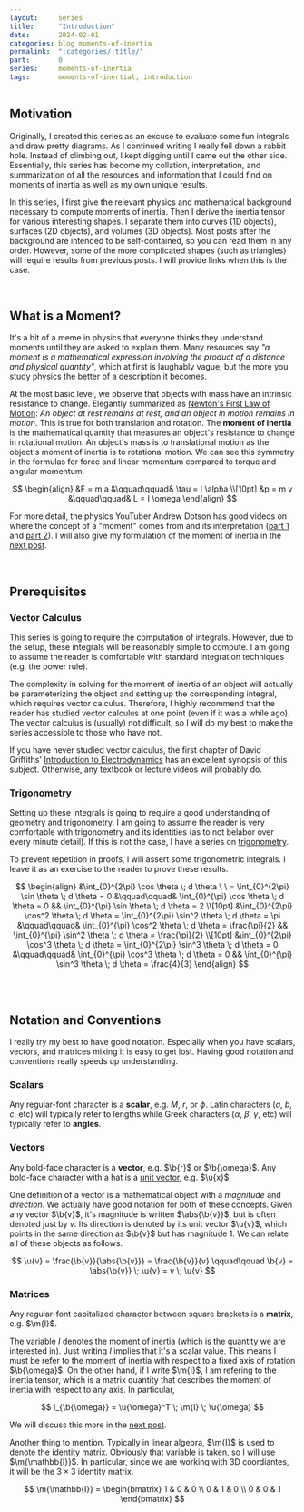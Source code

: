 ```yaml
---
layout:     series
title:      "Introduction"
date:       2024-02-01
categories: blog moments-of-inertia
permalink:  ":categories/:title/"
part:       0
series:     moments-of-inertia
tags:       moments-of-inertial, introduction
---
```


## Motivation

Originally, I created this series as an excuse to evaluate some fun integrals and draw pretty diagrams. As I continued writing I really fell down a rabbit hole. Instead of climbing out, I kept digging until I came out the other side. Essentially, this series has become my collation, interpretation, and summarization of all the resources and information that I could find on moments of inertia as well as my own unique results. 

<!-- However, as I wrote and researched I feel that there is a hole in explanations on this subject. In online resources, you will either find just assertions of formulae for various geometric objects [[1](https://scienceworld.wolfram.com/physics/MomentofInertia.html)], high-level explanations that only calculate a few examples [[2](https://phys.libretexts.org/Courses/Joliet_Junior_College/Physics_201_-_Fall_2019v2/Book%3A_Custom_Physics_textbook_for_JJC/11%3A_Rotational_Kinematics_Angular_Momentum_and_Energy/11.06%3A_Calculating_Moments_of_Inertia)], or graduate-level theory [[3](https://ocw.mit.edu/courses/16-07-dynamics-fall-2009/dd277ec654440f4c2b5b07d6c286c3fd_MIT16_07F09_Lec26.pdf)].  -->

In this series, I first give the relevant physics and mathematical background necessary to compute moments of inertia. Then I derive the inertia tensor for various interesting shapes. I separate them into curves ($\text{1D}$ objects), surfaces ($\text{2D}$ objects), and volumes ($\text{3D}$ objects). Most posts after the background are intended to be self-contained, so you can read them in any order. However, some of the more complicated shapes (such as triangles) will require results from previous posts. I will provide links when this is the case.

<br>

## What is a Moment?

It's a bit of a meme in physics that everyone thinks they understand moments until they are asked to explain them. Many resources say _"a moment is a mathematical expression involving the product of a distance and physical quantity"_, which at first is laughably vague, but the more you study physics the better of a description it becomes.

At the most basic level, we observe that objects with mass have an intrinsic resistance to change. Elegantly summarized as [Newton's First Law of Motion](https://www.khanacademy.org/science/physics/forces-newtons-laws/newtons-laws-of-motion/a/what-is-newtons-first-law#:~:text=Newton's%20first%20law%3A%20An%20object,the%20status%20quo%20of%20motion.): _An object at rest remains at rest, and an object in motion remains in motion_. This is true for both translation and rotation. The **moment of inertia** is the mathematical quantity that measures an object's resistance to change in rotational motion. An object's mass is to translational motion as the object's moment of inertia is to rotational motion. We can see this symmetry in the formulas for force and linear momentum compared to torque and angular momentum.

$$
\begin{align}
    &F = m a
    &\qquad\qquad&
    \tau = I \alpha \\[10pt]
    &p = m v
    &\qquad\qquad&
    L = I \omega
\end{align}
$$

For more detail, the physics YouTuber Andrew Dotson has good videos on where the concept of a "moment" comes from and its interpretation ([part 1](https://www.youtube.com/watch?v=0flh8ovhZ9k) and [part 2](https://www.youtube.com/watch?v=k24FnV3myO4)). I will also give my formulation of the moment of inertia in the [next post](/blog/moments-of-inertia/definition-of-a-moment).

<br>

## Prerequisites

### Vector Calculus

This series is going to require the computation of integrals. However, due to the setup, these integrals will be reasonably simple to compute. I am going to assume the reader is comfortable with standard integration techniques (e.g. the power rule).

The complexity in solving for the moment of inertia of an object will actually be parameterizing the object and setting up the corresponding integral, which requires vector calculus. Therefore, I highly recommend that the reader has studied vector calculus at one point (even if it was a while ago). The vector calculus is (usually) not difficult, so I will do my best to make the series accessible to those who have not. 

If you have never studied vector calculus, the first chapter of David Griffiths' [Introduction to Electrodynamics](https://hansandcassady.org/David%20J.%20Griffiths-Introduction%20to%20Electrodynamics-Addison-Wesley%20(2012).pdf) has an excellent synopsis of this subject. Otherwise, any textbook or lecture videos will probably do.

### Trigonometry

Setting up these integrals is going to require a good understanding of geometry and trigonometry. I am going to assume the reader is very comfortable with trigonometry and its identities (as to not belabor over every minute detail). If this is not the case, I have a series on [trigonometry](/blog/trigonometry).

To prevent repetition in proofs, I will assert some trigonometric integrals. I leave it as an exercise to the reader to prove these results.

$$
\begin{align}
    &\int_{0}^{2\pi} \cos \theta \; d \theta \ \ = \int_{0}^{2\pi} \sin \theta \; d \theta = 0
    &\qquad\qquad&
    \int_{0}^{\pi} \cos \theta \; d \theta = 0
    &&
    \int_{0}^{\pi} \sin \theta \; d \theta = 2
    \\[10pt]
    &\int_{0}^{2\pi} \cos^2 \theta \; d \theta = \int_{0}^{2\pi} \sin^2 \theta \; d \theta = \pi
    &\qquad\qquad&
    \int_{0}^{\pi} \cos^2 \theta \; d \theta = \frac{\pi}{2}
    &&
    \int_{0}^{\pi} \sin^2 \theta \; d \theta = \frac{\pi}{2}
    \\[10pt]
    &\int_{0}^{2\pi} \cos^3 \theta \; d \theta = \int_{0}^{2\pi} \sin^3 \theta \; d \theta = 0
    &\qquad\qquad&
    \int_{0}^{\pi} \cos^3 \theta \; d \theta = 0
    &&
    \int_{0}^{\pi} \sin^3 \theta \; d \theta = \frac{4}{3}
\end{align}
$$

<br>
<br>

## Notation and Conventions

I really try my best to have good notation. Especially when you have scalars, vectors, and matrices mixing it is easy to get lost. Having good notation and conventions really speeds up understanding.

### Scalars

Any regular-font character is a **scalar**, e.g. $M$, $r$, or $\phi$. Latin characters ($a$, $b$, $c$, etc) will typically refer to lengths while Greek characters ($\alpha$, $\beta$, $\gamma$, etc) will typically refer to **angles**.

### Vectors

Any bold-face character is a **vector**, e.g. $\b{r}$ or $\b{\omega}$. Any bold-face character with a hat is a [unit vector](https://en.wikipedia.org/wiki/Unit_vector), e.g. $\u{x}$.

One definition of a vector is a mathematical object with a _magnitude_ and _direction_. We actually have good notation for both of these concepts. Given any vector $\b{v}$, it's magnitude is written $\abs{\b{v}}$, but is often denoted just by $v$. Its direction is denoted by its unit vector $\u{v}$, which points in the same direction as $\b{v}$ but has magnitude $1$. We can relate all of these objects as follows.

$$
\u{v} = \frac{\b{v}}{\abs{\b{v}}} = \frac{\b{v}}{v}
\qquad\qquad
\b{v} = \abs{\b{v}} \; \u{v} = v \; \u{v}
$$

<!-- The variable $\b{r}$ will _always_ represent a vector whose tale is at the origin and whose tip is at the point of interest. This is called the **position vector**.  -->

### Matrices

Any regular-font capitalized character between square brackets is a **matrix**, e.g. $\m{I}$. 

The variable $I$ denotes the moment of inertia (which is the quantity we are interested in). Just writing $I$ implies that it's a scalar value. This means I must be refer to the moment of inertia with respect to a fixed axis of rotation $\b{\omega}$. On the other hand, if I write $\m{I}$, I am refering to the inertia tensor, which is a matrix quantity that describes the moment of inertia with respect to any axis. In particular,

$$
I_{\b{\omega}} = \u{\omega}^T \; \m{I} \; \u{\omega}
$$

We will discuss this more in the [next post](/blog/moments-of-inertia/definition-of-the-mass-moment-of-inertia).

Another thing to mention. Typically in linear algebra, $\m{I}$ is used to denote the identity matrix. Obviously that variable is taken, so I will use $\m{\mathbb{I}}$. In particular, since we are working with $\text{3D}$ coordiantes, it will be the $3 {\times} 3$ identity matrix.

$$
\m{\mathbb{I}} = \begin{bmatrix}
    1 & 0 & 0 \\
    0 & 1 & 0 \\
    0 & 0 & 1
\end{bmatrix}
$$